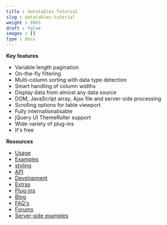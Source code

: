 ```yaml
---
title : datatables Tutorial
slug : datatables-tutorial
weight : 9965
draft : false
images : []
type : docs
---
```


**Key features**

 - Variable length pagination
 - On-the-fly filtering
 - Multi-column sorting with data type detection
 - Smart handling of column widths
 - Display data from almost any data source
 - DOM, JavaScript array, Ajax file and server-side processing
 - Scrolling options for table viewport
 - Fully internationalisable
 - jQuery UI ThemeRoller support
 - Wide variety of plug-ins
 - It's free

**Resources**

 - [Usage][3]
 - [Examples][4]
 - [styling][5]
 - [API][6]
 - [Development][7]
 - [Extras][8]
 - [Plug-ins][9]
 - [Blog][10]
 - [FAQ's][11]
 - [Forums][12]
 - [Server-side examples][13]



  [1]: http://datatables.net/
  [2]: http://en.wikipedia.org/wiki/Adobe_Integrated_Runtime
  [3]: http://datatables.net/usage
  [4]: http://datatables.net/examples
  [5]: http://datatables.net/styling
  [6]: http://datatables.net/api
  [7]: http://datatables.net/development
  [8]: http://datatables.net/extras
  [9]: http://datatables.net/plug-ins
  [10]: http://datatables.net/blog
  [11]: http://datatables.net/faqs
  [12]: http://datatables.net/forums
  [13]: http://www.datatables.net/development/server-side/
  [14]: http://jsfiddle.net



